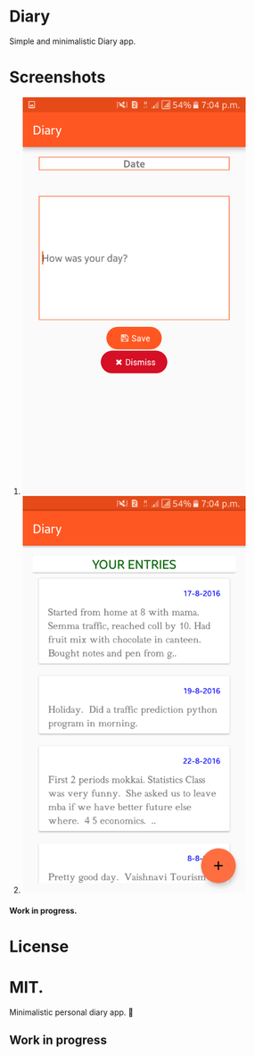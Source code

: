 # Diary

  Simple and minimalistic Diary app.

# Screenshots

1. <img src="/screenshots/add-entry.png" width="400px">

2. <img src="/screenshots/list-entry.png" width="400px">

#### Work in progress.

# License

  MIT.
=======
Minimalistic personal diary app. :orange_book:

## Work in progress
